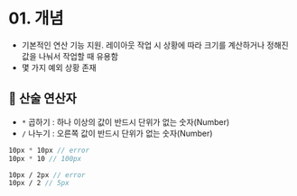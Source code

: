 # 01. 개념

- 기본적인 연산 기능 지원. 레이아웃 작업 시 상황에 따라 크기를 계산하거나 정해진 값을 나눠서 작업할 때 유용함
- 몇 가지 예외 상황 존재

## 📝 산술 연산자

- `*` 곱하기 : 하나 이상의 값이 반드시 단위가 없는 숫자(Number)
- `/` 나누기 : 오른쪽 값이 반드시 단위가 없는 숫자(Number)

```scss
10px * 10px // error
10px * 10 // 100px

10px / 2px // error
10px / 2 // 5px
```
